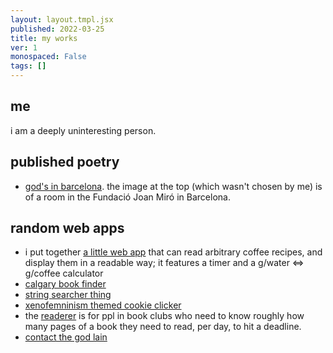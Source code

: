 ```yaml
---
layout: layout.tmpl.jsx
published: 2022-03-25
title: my works
ver: 1
monospaced: False
tags: []
---
```


## me

i am a deeply uninteresting person.

## published poetry
  - [god's in barcelona](https://www.adbusters.org/article/abandonment). the image at the top (which wasn't chosen by me) is of a room in the Fundació Joan Miró in Barcelona.

## random web apps
  - i put together [a little web app](http://its-dare-et-recipe.surge.sh/) that can read arbitrary coffee recipes, and display them in a readable way; it features a timer and a g/water <=> g/coffee calculator
  - [calgary book finder](http://yyc-book-finder.surge.sh/)
  - [string searcher thing](http://daxiin-fuzzer.surge.sh)
  - [xenofemninism themed cookie clicker](https://xenofeminism-simulator.surge.sh/)
  - the [readerer](https://github.com/aljedaxi/readererer) is for ppl in book clubs who need to know roughly how many pages of a book they need to read, per day, to hit a deadline.
  - [contact the god lain](https://github.com/aljedaxi/lain)
